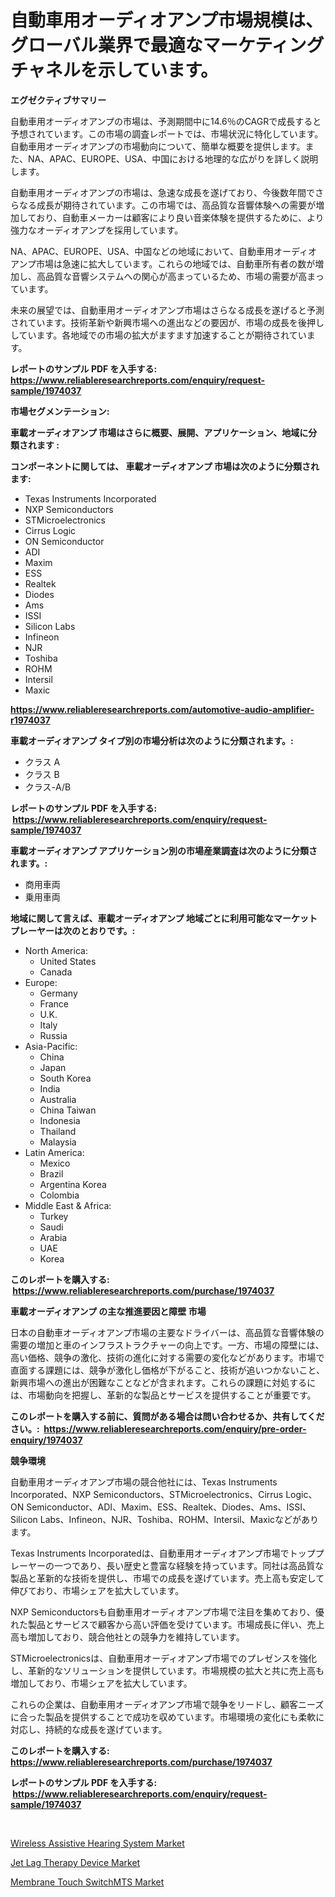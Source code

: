 <p><h1>自動車用オーディオアンプ市場規模は、グローバル業界で最適なマーケティングチャネルを示しています。</h1></p><p><strong>エグゼクティブサマリー</strong></p>
<p><p>自動車用オーディオアンプの市場は、予測期間中に14.6％のCAGRで成長すると予想されています。この市場の調査レポートでは、市場状況に特化しています。自動車用オーディオアンプの市場動向について、簡単な概要を提供します。また、NA、APAC、EUROPE、USA、中国における地理的な広がりを詳しく説明します。</p><p>自動車用オーディオアンプの市場は、急速な成長を遂げており、今後数年間でさらなる成長が期待されています。この市場では、高品質な音響体験への需要が増加しており、自動車メーカーは顧客により良い音楽体験を提供するために、より強力なオーディオアンプを採用しています。</p><p>NA、APAC、EUROPE、USA、中国などの地域において、自動車用オーディオアンプ市場は急速に拡大しています。これらの地域では、自動車所有者の数が増加し、高品質な音響システムへの関心が高まっているため、市場の需要が高まっています。</p><p>未来の展望では、自動車用オーディオアンプ市場はさらなる成長を遂げると予測されています。技術革新や新興市場への進出などの要因が、市場の成長を後押ししています。各地域での市場の拡大がますます加速することが期待されています。</p></p>
<p><strong>レポートのサンプル PDF を入手する: <a href="https://www.reliableresearchreports.com/enquiry/request-sample/1974037">https://www.reliableresearchreports.com/enquiry/request-sample/1974037</a></strong></p>
<p><strong>市場セグメンテーション:</strong></p>
<p><strong> 車載オーディオアンプ 市場はさらに概要、展開、アプリケーション、地域に分類されます :</strong></p>
<p><strong>コンポーネントに関しては、 車載オーディオアンプ 市場は次のように分類されます: &nbsp;</strong></p>
<p><ul><li>Texas Instruments Incorporated</li><li>NXP Semiconductors</li><li>STMicroelectronics</li><li>Cirrus Logic</li><li>ON Semiconductor</li><li>ADI</li><li>Maxim</li><li>ESS</li><li>Realtek</li><li>Diodes</li><li>Ams</li><li>ISSI</li><li>Silicon Labs</li><li>Infineon</li><li>NJR</li><li>Toshiba</li><li>ROHM</li><li>Intersil</li><li>Maxic</li></ul></p>
<p><strong><a href="https://www.reliableresearchreports.com/automotive-audio-amplifier-r1974037">https://www.reliableresearchreports.com/automotive-audio-amplifier-r1974037</a></strong></p>
<p><strong> 車載オーディオアンプ タイプ別の市場分析は次のように分類されます。:</strong></p>
<p><ul><li>クラス A</li><li>クラス B</li><li>クラス-A/B</li></ul></p>
<p><strong>レポートのサンプル PDF を入手する: &nbsp;<a href="https://www.reliableresearchreports.com/enquiry/request-sample/1974037">https://www.reliableresearchreports.com/enquiry/request-sample/1974037</a></strong></p>
<p><strong> 車載オーディオアンプ アプリケーション別の市場産業調査は次のように分類されます。:</strong></p>
<p><ul><li>商用車両</li><li>乗用車両</li></ul></p>
<p><strong>地域に関して言えば、車載オーディオアンプ 地域ごとに利用可能なマーケットプレーヤーは次のとおりです。:</strong></p>
<p><ul>
    <li>
        North America:
        <ul>
            <li>United States</li>
            <li>Canada</li>
        </ul>
    </li>
    <li>
        Europe:
        <ul>
            <li>Germany</li>
            <li>France</li>
            <li>U.K.</li>
            <li>Italy</li>
            <li>Russia</li>
        </ul>
    </li>
    <li>
        Asia-Pacific:
        <ul>
            <li>China</li>
            <li>Japan</li>
            <li>South Korea</li>
            <li>India</li>
            <li>Australia</li>
            <li>China Taiwan</li>
            <li>Indonesia</li>
            <li>Thailand</li>
            <li>Malaysia</li>
        </ul>
    </li>
    <li>
        Latin America:
        <ul>
            <li>Mexico</li>
            <li>Brazil</li>
            <li>Argentina Korea</li>
            <li>Colombia</li>
        </ul>
    </li>
    <li>
        Middle East & Africa:
        <ul>
            <li>Turkey</li>
            <li>Saudi</li>
            <li>Arabia</li>
            <li>UAE</li>
            <li>Korea</li>
        </ul>
    </li>
    </ul></p>
<p><strong>このレポートを購入する: &nbsp;<a href="https://www.reliableresearchreports.com/purchase/1974037">https://www.reliableresearchreports.com/purchase/1974037</a></strong></p>
<p><strong>車載オーディオアンプ の主な推進要因と障壁 市場</strong></p>
<p><p>日本の自動車オーディオアンプ市場の主要なドライバーは、高品質な音響体験の需要の増加と車のインフラストラクチャーの向上です。一方、市場の障壁には、高い価格、競争の激化、技術の進化に対する需要の変化などがあります。市場で直面する課題には、競争が激化し価格が下がること、技術が追いつかないこと、新興市場への進出が困難なことなどが含まれます。これらの課題に対処するには、市場動向を把握し、革新的な製品とサービスを提供することが重要です。</p></p>
<p><strong>このレポートを購入する前に、質問がある場合は問い合わせるか、共有してください。:&nbsp; <a href="https://www.reliableresearchreports.com/enquiry/pre-order-enquiry/1974037">https://www.reliableresearchreports.com/enquiry/pre-order-enquiry/1974037</a></strong></p>
<p><strong>競争環境</strong></p>
<p><p>自動車用オーディオアンプ市場の競合他社には、Texas Instruments Incorporated、NXP Semiconductors、STMicroelectronics、Cirrus Logic、ON Semiconductor、ADI、Maxim、ESS、Realtek、Diodes、Ams、ISSI、Silicon Labs、Infineon、NJR、Toshiba、ROHM、Intersil、Maxicなどがあります。</p><p>Texas Instruments Incorporatedは、自動車用オーディオアンプ市場でトッププレーヤーの一つであり、長い歴史と豊富な経験を持っています。同社は高品質な製品と革新的な技術を提供し、市場での成長を遂げています。売上高も安定して伸びており、市場シェアを拡大しています。</p><p>NXP Semiconductorsも自動車用オーディオアンプ市場で注目を集めており、優れた製品とサービスで顧客から高い評価を受けています。市場成長に伴い、売上高も増加しており、競合他社との競争力を維持しています。</p><p>STMicroelectronicsは、自動車用オーディオアンプ市場でのプレゼンスを強化し、革新的なソリューションを提供しています。市場規模の拡大と共に売上高も増加しており、市場シェアを拡大しています。</p><p>これらの企業は、自動車用オーディオアンプ市場で競争をリードし、顧客ニーズに合った製品を提供することで成功を収めています。市場環境の変化にも柔軟に対応し、持続的な成長を遂げています。</p></p>
<p><strong>このレポートを購入する: &nbsp; <a href="https://www.reliableresearchreports.com/purchase/1974037">https://www.reliableresearchreports.com/purchase/1974037</a></strong></p>
<p><strong>レポートのサンプル PDF を入手する: &nbsp;<a href="https://www.reliableresearchreports.com/enquiry/request-sample/1974037">https://www.reliableresearchreports.com/enquiry/request-sample/1974037</a></strong><strong></strong></p>
<p>&nbsp;</p>
<p><p><a href="https://www.linkedin.com/pulse/wireless-assistive-hearing-system-market-research-report-its-wbubf?trackingId=2j6HbZi4ALszwToddI6y2g%3D%3D">Wireless Assistive Hearing System Market</a></p><p><a href="https://www.linkedin.com/pulse/jet-lag-therapy-device-market-research-report-its-history-forecast-zfr8f?trackingId=B94pz4Wf7hw8HDbbiWLILA%3D%3D">Jet Lag Therapy Device Market</a></p><p><a href="https://www.linkedin.com/pulse/membrane-touch-switchmts-market-competitive-analysis-trends-banwe?trackingId=QSMVjU1iuOdmVeL8np4uCQ%3D%3D">Membrane Touch SwitchMTS Market</a></p></p>